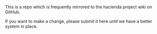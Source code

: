 This is a repo which is frequently mirrored to the hacienda project wiki on GitHub.

If you want to make a change, please submit it here until we have a better system in place.

